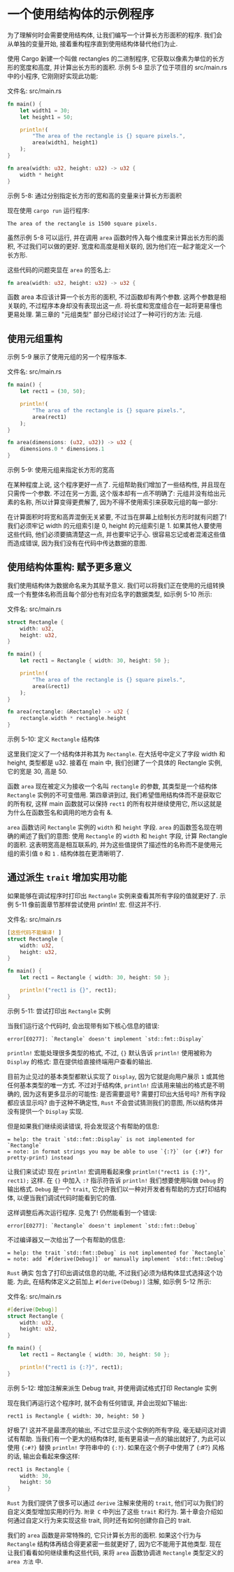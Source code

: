 # 一个使用结构体的示例程序

为了理解何时会需要使用结构体, 让我们编写一个计算长方形面积的程序.
我们会从单独的变量开始, 接着重构程序直到使用结构体替代他们为止.

使用 Cargo 新建一个叫做 rectangles 的二进制程序, 它获取以像素为单位的长方形的宽度和高度, 并计算出长方形的面积.
示例 5-8 显示了位于项目的 src/main.rs 中的小程序, 它刚刚好实现此功能:

文件名: src/main.rs

```rust
fn main() {
    let width1 = 30;
    let height1 = 50;

    println!(
        "The area of the rectangle is {} square pixels.",
        area(width1, height1)
    );
}

fn area(width: u32, height: u32) -> u32 {
    width * height
}
```

示例 5-8: 通过分别指定长方形的宽和高的变量来计算长方形面积

现在使用 `cargo run` 运行程序:

```log
The area of the rectangle is 1500 square pixels.
```

虽然示例 5-8 可以运行, 并在调用 `area` 函数时传入每个维度来计算出长方形的面积, 不过我们可以做的更好.
宽度和高度是相关联的, 因为他们在一起才能定义一个长方形.

这些代码的问题突显在 `area` 的签名上:

```rust
fn area(width: u32, height: u32) -> u32 {
```

函数 area 本应该计算一个长方形的面积, 不过函数却有两个参数.
这两个参数是相关联的, 不过程序本身却没有表现出这一点.
将长度和宽度组合在一起将更易懂也更易处理. 第三章的 "元组类型" 部分已经讨论过了一种可行的方法: 元组.

## 使用元组重构

示例 5-9 展示了使用元组的另一个程序版本.

文件名: src/main.rs

```rust
fn main() {
    let rect1 = (30, 50);

    println!(
        "The area of the rectangle is {} square pixels.",
        area(rect1)
    );
}

fn area(dimensions: (u32, u32)) -> u32 {
    dimensions.0 * dimensions.1
}
```

示例 5-9: 使用元组来指定长方形的宽高

在某种程度上说, 这个程序更好一点了. 元组帮助我们增加了一些结构性, 并且现在只需传一个参数.
不过在另一方面, 这个版本却有一点不明确了:
元组并没有给出元素的名称, 所以计算变得更费解了, 因为不得不使用索引来获取元组的每一部分:

在计算面积时将宽和高弄混倒无关紧要, 不过当在屏幕上绘制长方形时就有问题了!
我们必须牢记 width 的元组索引是 0, height 的元组索引是 1.
如果其他人要使用这些代码, 他们必须要搞清楚这一点, 并也要牢记于心.
很容易忘记或者混淆这些值而造成错误, 因为我们没有在代码中传达数据的意图.

## 使用结构体重构: 赋予更多意义

我们使用结构体为数据命名来为其赋予意义.
我们可以将我们正在使用的元组转换成一个有整体名称而且每个部分也有对应名字的数据类型, 如示例 5-10 所示:

文件名: src/main.rs

```rust
struct Rectangle {
    width: u32,
    height: u32,
}

fn main() {
    let rect1 = Rectangle { width: 30, height: 50 };

    println!(
        "The area of the rectangle is {} square pixels.",
        area(&rect1)
    );
}

fn area(rectangle: &Rectangle) -> u32 {
    rectangle.width * rectangle.height
}
```

示例 5-10: 定义 `Rectangle` 结构体

这里我们定义了一个结构体并称其为 `Rectangle`. 在大括号中定义了字段 width 和 height, 类型都是 u32.
接着在 main 中, 我们创建了一个具体的 Rectangle 实例, 它的宽是 30, 高是 50.

函数 `area` 现在被定义为接收一个名叫 `rectangle` 的参数, 其类型是一个结构体 `Rectangle` 实例的不可变借用.
第四章讲到过, 我们希望借用结构体而不是获取它的所有权,
这样 main 函数就可以保持 `rect1` 的所有权并继续使用它, 所以这就是为什么在函数签名和调用的地方会有 &.

`area` 函数访问 `Rectangle` 实例的 `width` 和 `height` 字段.
`area` 的函数签名现在明确的阐述了我们的意图: 使用 `Rectangle` 的 `width` 和 `height` 字段, 计算 Re`c`tangle 的面积.
这表明宽高是相互联系的, 并为这些值提供了描述性的名称而不是使用元组的索引值 `0` 和 `1` . 结构体胜在更清晰明了.

## 通过派生 `trait` 增加实用功能

如果能够在调试程序时打印出 `Rectangle` 实例来查看其所有字段的值就更好了.
示例 5-11 像前面章节那样尝试使用 println! 宏. 但这并不行.

文件名: src/main.rs

```rust
[这些代码不能编译! ]
struct Rectangle {
    width: u32,
    height: u32,
}

fn main() {
    let rect1 = Rectangle { width: 30, height: 50 };

    println!("rect1 is {}", rect1);
}
```

示例 5-11: 尝试打印出 `Rectangle` 实例

当我们运行这个代码时, 会出现带有如下核心信息的错误:

```log
error[E0277]: `Rectangle` doesn't implement `std::fmt::Display`
```

`println!` 宏能处理很多类型的格式, 不过, `{}` 默认告诉 `println!` 使用被称为 `Display` 的格式: 意在提供给直接终端用户查看的输出.

目前为止见过的基本类型都默认实现了 `Display`, 因为它就是向用户展示 `1` 或其他任何基本类型的唯一方式.
不过对于结构体, `println!` 应该用来输出的格式是不明确的, 因为这有更多显示的可能性:
是否需要逗号? 需要打印出大括号吗? 所有字段都应该显示吗?
由于这种不确定性, `Rust` 不会尝试猜测我们的意图, 所以结构体并没有提供一个 `Display` 实现.

但是如果我们继续阅读错误, 将会发现这个有帮助的信息:

```log
= help: the trait `std::fmt::Display` is not implemented for `Rectangle`
= note: in format strings you may be able to use `{:?}` (or {:#?} for pretty-print) instead
```

让我们来试试! 现在 `println!` 宏调用看起来像 `println!("rect1 is {:?}", rect1);` 这样.
在 `{}` 中加入 `:?` 指示符告诉 `println!` 我们想要使用叫做 `Debug` 的输出格式.
`Debug` 是一个 `trait`, 它允许我们以一种对开发者有帮助的方式打印结构体, 以便当我们调试代码时能看到它的值.

这样调整后再次运行程序. 见鬼了! 仍然能看到一个错误:

```log
error[E0277]: `Rectangle` doesn't implement `std::fmt::Debug`
```

不过编译器又一次给出了一个有帮助的信息:

```log
= help: the trait `std::fmt::Debug` is not implemented for `Rectangle`
= note: add `#[derive(Debug)]` or manually implement `std::fmt::Debug`
```

`Rust` 确实 包含了打印出调试信息的功能, 不过我们必须为结构体显式选择这个功能.
为此, 在结构体定义之前加上 `#[derive(Debug)]` 注解, 如示例 5-12 所示:

文件名: src/main.rs

```rust
#[derive(Debug)]
struct Rectangle {
    width: u32,
    height: u32,
}

fn main() {
    let rect1 = Rectangle { width: 30, height: 50 };

    println!("rect1 is {:?}", rect1);
}
```

示例 5-12: 增加注解来派生 Debug trait, 并使用调试格式打印 Rectangle 实例

现在我们再运行这个程序时, 就不会有任何错误, 并会出现如下输出:

```log
rect1 is Rectangle { width: 30, height: 50 }
```

好极了! 这并不是最漂亮的输出, 不过它显示这个实例的所有字段, 毫无疑问这对调试有帮助.
当我们有一个更大的结构体时, 能有更易读一点的输出就好了, 为此可以使用 `{:#?}` 替换 `println!` 字符串中的 `{:?}`.
如果在这个例子中使用了 {:#?} 风格的话, 输出会看起来像这样:

```rust
rect1 is Rectangle {
    width: 30,
    height: 50
}
```

`Rust` 为我们提供了很多可以通过 `derive` 注解来使用的 `trait`, 他们可以为我们的自定义类型增加实用的行为.
`附录 C` 中列出了这些 `trait` 和行为.
第十章会介绍如何通过自定义行为来实现这些 trait, 同时还有如何创建你自己的 trait.

我们的 `area` 函数是非常特殊的, 它只计算长方形的面积.
如果这个行为与 `Rectangle` 结构体再结合得更紧密一些就更好了, 因为它不能用于其他类型.
现在让我们看看如何继续重构这些代码, 来将 `area` 函数协调进 `Rectangle` 类型定义的 `area 方法` 中.
